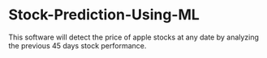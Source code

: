 # Stock-Prediction-Using-ML
This software will detect the price of apple stocks at any date by analyzing the previous 45 days stock performance.
